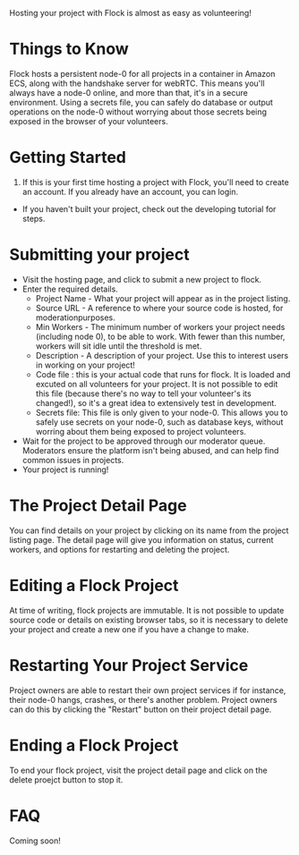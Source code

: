 Hosting your project with Flock is almost as easy as volunteering!

# Things to Know
Flock hosts a persistent node-0 for all projects in a container in Amazon ECS,
along with the handshake server for webRTC. This means you'll always have a
node-0 online, and more than that, it's in a secure environment. Using a secrets
file, you can safely do database or output operations on the node-0 without
worrying about those secrets being exposed in the browser of your volunteers.


# Getting Started
1. If this is your first time hosting a project with Flock, you'll need to
create an account. If you already have an account, you can login.
+ If you haven't built your project, check out the developing tutorial for steps.

# Submitting your project
+ Visit the hosting page, and click to submit a new project to flock.
+ Enter the required details.
  + Project Name - What your project will appear as in the project listing.
  + Source URL - A reference to where your source code is hosted, for moderationpurposes.
  + Min Workers - The minimum number of workers your project needs (including node 0), to be able to work. With fewer than this number, workers will sit idle until the threshold is met.
  + Description - A description of your project. Use this to interest users in working on your project!
  + Code file : this is your actual code that runs for flock. It is loaded and excuted on all volunteers for your project. It is not possible to edit this file (because there's no way to tell your volunteer's its changed!), so it's a great idea to extensively test in development.
  + Secrets file: This file is only given to your node-0. This allows you to safely use secrets on your node-0, such as database keys, without worring about them being exposed to project volunteers.
+ Wait for the project to be approved through our moderator queue. Moderators ensure the platform isn't being abused, and can help find common issues in projects.
+ Your project is running!

# The Project Detail Page
You can find details on your project by clicking on its name from the project
listing page. The detail page will give you information on status, current
workers, and options for restarting and deleting the project.

# Editing a Flock Project
At time of writing, flock projects are immutable. It is not possible to update
source code or details on existing browser tabs, so it is necessary to delete
your project and create a new one if you have a change to make.

# Restarting Your Project Service
Project owners are able to restart their own project services if for instance,
their node-0 hangs, crashes, or there's another problem. Project owners can do
this by clicking the "Restart" button on their project detail page.

# Ending a Flock Project
To end your flock project, visit the project detail page and click on the
delete proejct button to stop it.

# FAQ
Coming soon!
